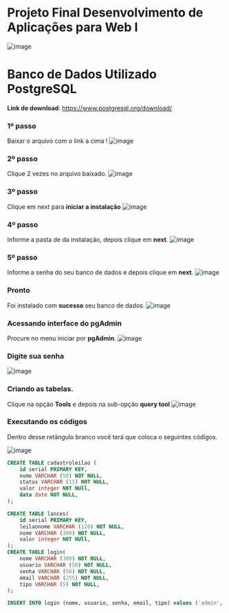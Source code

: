 # Projeto Final Desenvolvimento de Aplicações para Web I

![image](https://user-images.githubusercontent.com/60077995/131767815-87f33e1b-cd0e-42e3-92d4-9c43d9b85a77.png)


# Banco de Dados Utilizado PostgreSQL

**Link de download**: https://www.postgresql.org/download/
### 1º passo
Baixar o arquivo com o link a cima ! 
![image](https://user-images.githubusercontent.com/60077995/131768811-78e2fe05-2071-40a5-be7b-18c67d8e258d.png)

### 2º passo
Clique 2 vezes no arquivo baixado.
![image](https://user-images.githubusercontent.com/60077995/131769043-fed530fd-e807-44da-a806-26c790058294.png)

### 3º passo
Clique em next para **iniciar a instalação**
![image](https://user-images.githubusercontent.com/60077995/131769207-8059f2b8-5d83-4500-8a85-a1d0b53dbdba.png)

### 4º passo
Informe a pasta de da instalação, depois clique em **next**. 
![image](https://user-images.githubusercontent.com/60077995/131769282-e9bdd0fd-2b10-480f-a7f0-419771efe349.png)

### 5º passo
Informe a senha do seu banco de dados e depois clique em **next**.
![image](https://user-images.githubusercontent.com/60077995/131770579-e30af6b3-2659-4e6b-bbc5-95f28bc114fc.png)

### Pronto
Foi instalado com **sucesso** seu banco de dados.
![image](https://user-images.githubusercontent.com/60077995/131770968-1e848c1e-2030-48b8-a8d8-58e5822b487d.png)

### Acessando interface do pgAdmin
Procure no menu iniciar por **pgAdmin**.
![image](https://user-images.githubusercontent.com/60077995/131771065-f97ca095-3f30-4e6c-ad99-4eaac6e0394f.png)

### Digite sua senha
![image](https://user-images.githubusercontent.com/60077995/131771299-4551a30d-f981-411f-8004-dce3b708cfe1.png)

### Criando as tabelas.
Clique na opção **Tools** e depois na sub-opção **query tool**
![image](https://user-images.githubusercontent.com/60077995/131771483-9092367e-0a11-4b7c-b5c0-5f41ce20ad78.png)

### Executando os códigos
Dentro desse retângulo branco você terá que coloca o seguintes códigos.

![image](https://user-images.githubusercontent.com/60077995/131771648-46cfe274-e250-4657-b1ea-ba6dc27db3fe.png)

~~~SQL
CREATE TABLE cadastroleilao (
	id serial PRIMARY KEY,
	nome VARCHAR (50) NOT NULL,
	status VARCHAR (11) NOT NULL,
	valor integer NOT NUll,
	data date NOT NULL,
);

CREATE TABLE lances(
	id serial PRIMARY KEY,
	leilaonome VARCHAR (120) NOT NULL,
	nome VARCHAR (300) NOT NULL,
	valor integer NOT NUll,
);
CREATE TABLE login(
	nome VARCHAR (300) NOT NULL,
	usuario VARCHAR (50) NOT NULL,
	senha VARCHAR (50) NOT NULL,
	email VARCHAR (255) NOT NULL,
	tipo VARCHAR (5) NOT NULL,
);

INSERT INTO login (nome, usuario, senha, email, tipo) values ('admin', 'admin', '123', 'admin@gmail.com', 'admin')
~~~
